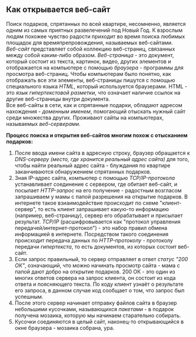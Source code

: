 ## Как открывается веб-сайт

Поиск подарков, спрятанных по всей квартире, несомненно, является одним из самых приятных развелечений под Новый Год. К взрослым людям похожее чувство радости приходит во время поиска любимых площадок для времяпрепровождения, называемых веб-сайтами.  
*Веб-сайт* представляет собой коллекцию веб-страниц, связанных между собой каким-либо образом. *Веб-страница* - это документ, который состоит из текста, картинок, видео, других элементов и отображается на компьютере с помощью *браузера* - программы для просмотра веб-страниц. Чтобы компьютерам было понятно, как отображать все эти элементы, веб-страницы пишутся с помощью специального языка *HTML*, который используется браузерами. HTML - это *язык гипертекстовой разметки*, что означает наличие ссылок на другие веб-страницы внутри документа.  
Все веб-сайты в сети, как и спрятанные подарки, обладают адресом нахождения - *доменным именем*, помогающий отыскать нужный сайт среди множества других. Проживают сайты на компьютерах, называемых *веб-серверами*. 
   
**Процесс поиска и открытия веб-сайтов многим похож с отысканием подарков:**     

1. После ввода имени сайта в адресную строку, браузер обращается к *DNS-серверу (место, где хранится реальный адрес сайта)* для того, чтобы найти реальный адрес сайта - блуждания по квартире заканчиваются обнаружением спрятанных подарков.    
2. Зная IP-адрес сайта, компьютер с помощью *TCP/IP-протокола* устанавливает соединение с сервером, где обитает веб-сайт, и посылает *HTTP-запрос* на его получение - радостным возгласом запрашиваем у мамы с папой разрешения на открытие подарков. В интернете такое взиаимодействие происходит по схеме "клиент-сервер", то есть клиент запрашивает какую-то информацию (например, веб-страницу), сервер его обрабатывает и присылает результат. *TCP/IP* (расшифровывается как "протокол управления передачей/интернет-протокол") - это набор правил обмена информацией в интернете. Посредством такого соединения происходит передача данных по *HTTP-протоколу* - протоколу передачи *гипертекста*, то есть документов, из которых состоит веб-сайт.   
3. Если запрос правильный, то сервер отправляет в ответ *статус "200 ОК"*, означающий, что можно начинать просмотр сайта - мама с папой дают добро на открытие подарков. 200 ОК - это один из многих ответов сервера на запрос клиента, он состоит из кода ответа и поясняющего текста. По коду клиент узнаёт о результате его запроса, в данном случае код сообщает о том, что запрос был успешным.  
4. После этого сервер начинает отправку файлов сайта в браузер небольшими кусочками, называющихся *пакетами* - в подарок получена мозаика, которую мы начинаем старательно собирать.  
5. Кусочки соединяются в целый сайт, наконец-то открывающийся в окне браузера - мозаика собрана, ура.  